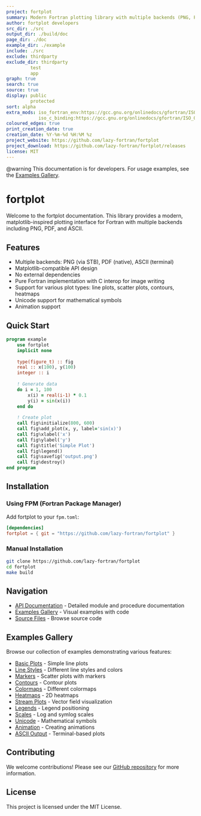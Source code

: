 ```yaml
---
project: fortplot
summary: Modern Fortran plotting library with multiple backends (PNG, PDF, ASCII) 
author: fortplot developers
src_dir: ./src
output_dir: ./build/doc
page_dir: ./doc
example_dir: ./example
include: ./src
exclude: thirdparty
exclude_dir: thirdparty
         test
         app
graph: true
search: true
source: true
display: public
         protected
sort: alpha
extra_mods: iso_fortran_env:https://gcc.gnu.org/onlinedocs/gfortran/ISO_005fFORTRAN_005fENV.html
            iso_c_binding:https://gcc.gnu.org/onlinedocs/gfortran/ISO_005fC_005fBINDING.html
coloured_edges: true
print_creation_date: true
creation_date: %Y-%m-%d %H:%M %z
project_website: https://github.com/lazy-fortran/fortplot
project_download: https://github.com/lazy-fortran/fortplot/releases
license: MIT
---
```


@warning This documentation is for developers. For usage examples, see the [Examples Gallery](./page/example/index.html).

# fortplot

Welcome to the fortplot documentation. This library provides a modern, matplotlib-inspired plotting interface for Fortran with multiple backends including PNG, PDF, and ASCII.

## Features

- Multiple backends: PNG (via STB), PDF (native), ASCII (terminal)
- Matplotlib-compatible API design
- No external dependencies
- Pure Fortran implementation with C interop for image writing
- Support for various plot types: line plots, scatter plots, contours, heatmaps
- Unicode support for mathematical symbols
- Animation support

## Quick Start

```fortran
program example
    use fortplot
    implicit none
    
    type(figure_t) :: fig
    real :: x(100), y(100)
    integer :: i
    
    ! Generate data
    do i = 1, 100
        x(i) = real(i-1) * 0.1
        y(i) = sin(x(i))
    end do
    
    ! Create plot
    call fig%initialize(800, 600)
    call fig%add_plot(x, y, label='sin(x)')
    call fig%xlabel('x')
    call fig%ylabel('y')
    call fig%title('Simple Plot')
    call fig%legend()
    call fig%savefig('output.png')
    call fig%destroy()
end program
```

## Installation

### Using FPM (Fortran Package Manager)

Add fortplot to your `fpm.toml`:

```toml
[dependencies]
fortplot = { git = "https://github.com/lazy-fortran/fortplot" }
```

### Manual Installation

```bash
git clone https://github.com/lazy-fortran/fortplot
cd fortplot
make build
```

## Navigation

- [API Documentation](./lists/modules.html) - Detailed module and procedure documentation
- [Examples Gallery](./page/example/index.html) - Visual examples with code
- [Source Files](./lists/files.html) - Browse source code

## Examples Gallery

Browse our collection of examples demonstrating various features:

- [Basic Plots](./page/example/basic_plots.html) - Simple line plots
- [Line Styles](./page/example/line_styles.html) - Different line styles and colors
- [Markers](./page/example/marker_demo.html) - Scatter plots with markers
- [Contours](./page/example/contour_demo.html) - Contour plots
- [Colormaps](./page/example/colored_contours.html) - Different colormaps
- [Heatmaps](./page/example/pcolormesh_demo.html) - 2D heatmaps
- [Stream Plots](./page/example/streamplot_demo.html) - Vector field visualization
- [Legends](./page/example/legend_demo.html) - Legend positioning
- [Scales](./page/example/scale_examples.html) - Log and symlog scales
- [Unicode](./page/example/unicode_demo.html) - Mathematical symbols
- [Animation](./page/example/animation.html) - Creating animations
- [ASCII Output](./page/example/ascii_heatmap.html) - Terminal-based plots

## Contributing

We welcome contributions! Please see our [GitHub repository](https://github.com/lazy-fortran/fortplot) for more information.

## License

This project is licensed under the MIT License.